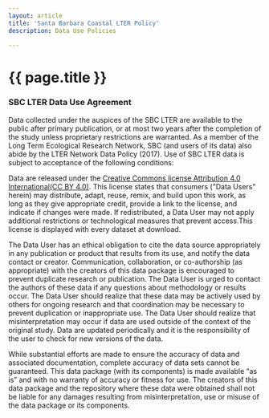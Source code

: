 ```yaml
---
layout: article
title: 'Santa Barbara Coastal LTER Policy'
description: Data Use Policies

---
```


<h1>{{ page.title }}</h1>

<div id="main-container">

<h3>SBC LTER Data Use Agreement</h3>

<p>Data collected under the auspices of the SBC LTER are available to the public after primary 
publication, or at most two years after the completion of the study unless proprietary restrictions 
are warranted. As a member of the Long Term Ecological Research Network, SBC (and users of its data) 
also abide by the LTER Network Data Policy (2017). Use of SBC LTER data is subject to acceptance of 
the following conditions:</p>

<p>Data are released under the <a href="https://creativecommons.org/licenses/by/4.0/">Creative 
Commons license Attribution 4.0 International(CC BY 4.0)</a>. This license states that consumers 
("Data Users" herein) may distribute, adapt, reuse, remix, and build upon this work, as long as 
they give appropriate credit, provide a link to the license, and indicate if changes were made. 
If redistributed, a Data User may not apply additional restrictions or technological measures 
that prevent access.This license is displayed with every dataset at download. </p>

<p>The Data User has an ethical obligation to cite the data source appropriately in any publication 
or product that results from its use, and notify the data contact or creator. Communication, 
collaboration, or co-authorship (as appropriate) with the creators of this data package is 
encouraged to prevent duplicate research or publication. The Data User is urged to contact 
the authors of these data if any questions about methodology or results occur. The Data User 
should realize that these data may be actively used by others for ongoing research and that 
coordination may be necessary to prevent duplication or inappropriate use. The Data User should 
realize that misinterpretation may occur if data are used outside of the context of the 
original study. Data are updated periodically and it is the responsibility of the user to check 
for new versions of the data.</p>

<p>While substantial efforts are made to ensure the accuracy of data and associated documentation, 
complete accuracy of data sets cannot be guaranteed. This data package (with its components) is
made available “as is” and with no warranty of accuracy or fitness for use. The creators of this 
data package and the repository where these data were obtained shall not be liable for any damages 
resulting from misinterpretation, use or misuse of the data package or its components.</p>

</div>